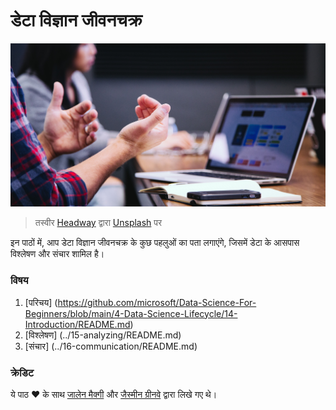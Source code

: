 # डेटा विज्ञान जीवनचक्र
![संचार](../images/communication.jpg)
>तस्वीर <a href="https://unsplash.com/@headwayio?utm_source=unsplash&utm_medium=referral&utm_content=creditCopyText">Headway</a> द्वारा <a href="https://unsplash.com/s/photos/communication?utm_source=unsplash&utm_medium=referral&utm_content=creditCopyText">Unsplash</a> पर

इन पाठों में, आप डेटा विज्ञान जीवनचक्र के कुछ पहलुओं का पता लगाएंगे, जिसमें डेटा के आसपास विश्लेषण और संचार शामिल है।

### विषय
1. [परिचय] (https://github.com/microsoft/Data-Science-For-Beginners/blob/main/4-Data-Science-Lifecycle/14-Introduction/README.md)
2. [विश्लेषण] (../15-analyzing/README.md)
3. [संचार] (../16-communication/README.md)

### क्रेडिट
ये पाठ ❤ के साथ [जालेन मैक्गी](https://twitter.com/JalenMCG) और [जैस्मीन ग्रीनवे](https://twitter.com/paladique) द्वारा लिखे गए थे।
